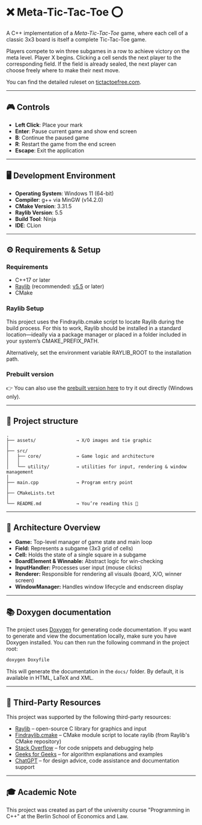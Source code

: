 # ❌ Meta-Tic-Tac-Toe ⭕️

A C++ implementation of a *Meta-Tic-Tac-Toe* game, where each cell of a classic 
3x3 board is itself a complete Tic-Tac-Toe game. 

Players compete to win three subgames in a row to achieve victory on the meta level. Player X begins.
Clicking a cell sends the next player to the corresponding field. If the field is already sealed, the next player can
choose freely where to make their next move.

You can find the detailed ruleset on 
[tictactoefree.com](https://tictactoefree.com/ultimate-tic-tac-toe/rules).

---

## 🎮 Controls

- **Left Click**: Place your mark
- **Enter**: Pause current game and show end screen
- **B**: Continue the paused game
- **R**: Restart the game from the end screen
- **Escape**: Exit the application

---

## 🖥️ Development Environment

- **Operating System**: Windows 11 (64-bit)
- **Compiler**: g++ via MinGW (v14.2.0)
- **CMake Version**: 3.31.5
- **Raylib Version**: 5.5
- **Build Tool**: Ninja
- **IDE**: CLion

---

## ⚙️ Requirements & Setup

### Requirements
- C++17 or later
- [Raylib](https://www.raylib.com/) (recommended: [v5.5](https://github.com/raysan5/raylib/releases) or later)
- CMake

### Raylib Setup

This project uses the Findraylib.cmake script to locate Raylib during the build process.
For this to work, Raylib should be installed in a standard location—ideally via a package manager or placed 
in a folder included in your system’s CMAKE_PREFIX_PATH.

Alternatively, set the environment variable RAYLIB_ROOT to the installation path.

### Prebuilt version

👉 You can also use the [prebuilt version here](./bin/MetaTicTacToe.exe) to try it out directly (Windows only).

---

## 📁 Project structure

```
.
├── assets/               → X/O images and tie graphic
│
├── src/
│   ├── core/             → Game logic and architecture
│   │
│   └── utility/          → utilities for input, rendering & window management
│
├── main.cpp              → Program entry point
│
├── CMakeLists.txt
│
└── README.md             → You’re reading this 🎉
```

---

## 🧠 Architecture Overview 

- **Game:** Top-level manager of game state and main loop
- **Field:** Represents a subgame (3x3 grid of cells)
- **Cell:** Holds the state of a single square in a subgame
- **BoardElement & Winnable:** Abstract logic for win-checking
- **InputHandler:** Processes user input (mouse clicks)
- **Renderer:** Responsible for rendering all visuals (board, X/O, winner screen)
- **WindowManager:** Handles window lifecycle and endscreen display

---

## 📚 Doxygen documentation

The project uses [Doxygen](https://www.doxygen.nl/download.html) for generating code documentation. If you want to generate 
and view the documentation locally, make sure you have Doxygen installed. You can then run the following command in the project root:

```bash
doxygen Doxyfile
```

This will generate the documentation in the `docs/` folder. By default, it is available in HTML, LaTeX and XML. 

---

## 🤝 Third-Party Resources

This project was supported by the following third-party resources:

- [Raylib](https://www.raylib.com/) – open-source C library for graphics and input
- [Findraylib.cmake](https://github.com/RobLoach/raylib-app/blob/master/cmake/Findraylib.cmake) – CMake module script to locate raylib (from Raylib's CMake repository)
- [Stack Overflow](https://stackoverflow.com/) – for code snippets and debugging help
- [Geeks for Geeks](https://www.geeksforgeeks.org/) – for algorithm explanations and examples
- [ChatGPT](https://openai.com/chatgpt) – for design advice, code assistance and documentation support

---

## 🎓 Academic Note

This project was created as part of the university course "Programming in C++" at the
Berlin School of Economics and Law.